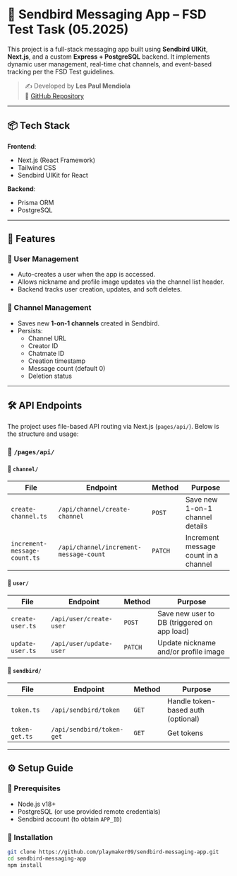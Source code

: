 # 📨 Sendbird Messaging App – FSD Test Task (05.2025)

This project is a full-stack messaging app built using **Sendbird UIKit**, **Next.js**, and a custom **Express + PostgreSQL** backend. It implements dynamic user management, real-time chat channels, and event-based tracking per the FSD Test guidelines.

> ✍️ Developed by **Les Paul Mendiola**  
> 🔗 [GitHub Repository](https://github.com/playmaker09/sendbird-messaging-app)

---

## 📦 Tech Stack

**Frontend**:

- Next.js (React Framework)
- Tailwind CSS
- Sendbird UIKit for React

**Backend**:

- Prisma ORM
- PostgreSQL

---

## 🚀 Features

### 👤 User Management

- Auto-creates a user when the app is accessed.
- Allows nickname and profile image updates via the channel list header.
- Backend tracks user creation, updates, and soft deletes.

### 💬 Channel Management

- Saves new **1-on-1 channels** created in Sendbird.
- Persists:
  - Channel URL
  - Creator ID
  - Chatmate ID
  - Creation timestamp
  - Message count (default 0)
  - Deletion status

---

## 🛠 API Endpoints

The project uses file-based API routing via Next.js (`pages/api/`). Below is the structure and usage:

### 📁 `/pages/api/`

#### 📂 `channel/`

| File                         | Endpoint                               | Method  | Purpose                              |
| ---------------------------- | -------------------------------------- | ------- | ------------------------------------ |
| `create-channel.ts`          | `/api/channel/create-channel`          | `POST`  | Save new 1-on-1 channel details      |
| `increment-message-count.ts` | `/api/channel/increment-message-count` | `PATCH` | Increment message count in a channel |

#### 📂 `user/`

| File             | Endpoint                | Method  | Purpose                                     |
| ---------------- | ----------------------- | ------- | ------------------------------------------- |
| `create-user.ts` | `/api/user/create-user` | `POST`  | Save new user to DB (triggered on app load) |
| `update-user.ts` | `/api/user/update-user` | `PATCH` | Update nickname and/or profile image        |

#### 📂 `sendbird/`

| File           | Endpoint                  | Method | Purpose                            |
| -------------- | ------------------------- | ------ | ---------------------------------- |
| `token.ts`     | `/api/sendbird/token`     | `GET`  | Handle token-based auth (optional) |
| `token-get.ts` | `/api/sendbird/token-get` | `GET`  | Get tokens                         |

---

## ⚙ Setup Guide

### 🔑 Prerequisites

- Node.js v18+
- PostgreSQL (or use provided remote credentials)
- Sendbird account (to obtain `APP_ID`)

### 📁 Installation

```bash
git clone https://github.com/playmaker09/sendbird-messaging-app.git
cd sendbird-messaging-app
npm install
```
